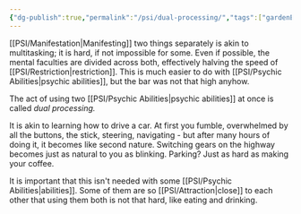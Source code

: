 ```yaml
---
{"dg-publish":true,"permalink":"/psi/dual-processing/","tags":["gardenEntry"]}
---
```


[[PSI/Manifestation\|Manifesting]] two things separately is akin to multitasking; it is hard, if not impossible for some. Even if possible, the mental faculties are divided across both, effectively halving the speed of [[PSI/Restriction\|restriction]]. This is much easier to do with [[PSI/Psychic Abilities\|psychic abilities]], but the bar was not that high anyhow. 

The act of using two [[PSI/Psychic Abilities\|psychic abilities]] at once is called *dual processing.* 

It is akin to learning how to drive a car. At first you fumble, overwhelmed by all the buttons, the stick, steering, navigating - but after many hours of doing it, it becomes like second nature. Switching gears on the highway becomes just as natural to you as blinking. Parking? Just as hard as making your coffee. 

It is important that this isn't needed with some [[PSI/Psychic Abilities\|abilities]]. Some of them are so [[PSI/Attraction\|close]] to each other that using them both is not that hard, like eating and drinking. 

